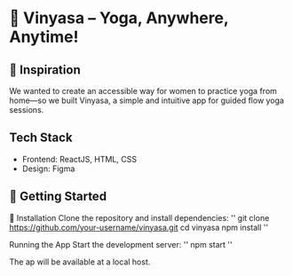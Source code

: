 # 🌿 Vinyasa – Yoga, Anywhere, Anytime!

## 🌟 Inspiration
We wanted to create an accessible way for women to practice yoga from home—so we built Vinyasa, a simple and intuitive app for guided flow yoga sessions.

## Tech Stack
- Frontend: ReactJS, HTML, CSS
- Design: Figma

## 🏁 Getting Started
🔧 Installation
Clone the repository and install dependencies:
''
git clone https://github.com/your-username/vinyasa.git
cd vinyasa
npm install
''

Running the App
Start the development server:
''
npm start
''

The ap will be available at a local host.
